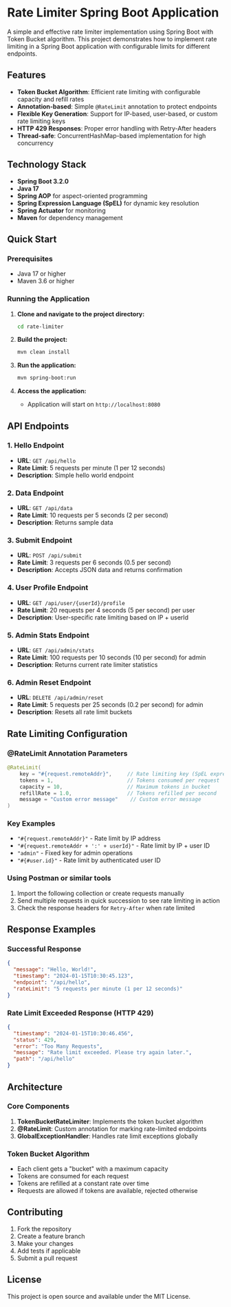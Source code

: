 # Rate Limiter Spring Boot Application

A simple and effective rate limiter implementation using Spring Boot with Token Bucket algorithm. This project demonstrates how to implement rate limiting in a Spring Boot application with configurable limits for different endpoints.

## Features

- **Token Bucket Algorithm**: Efficient rate limiting with configurable capacity and refill rates
- **Annotation-based**: Simple `@RateLimit` annotation to protect endpoints
- **Flexible Key Generation**: Support for IP-based, user-based, or custom rate limiting keys
- **HTTP 429 Responses**: Proper error handling with Retry-After headers
- **Thread-safe**: ConcurrentHashMap-based implementation for high concurrency

## Technology Stack

- **Spring Boot 3.2.0**
- **Java 17**
- **Spring AOP** for aspect-oriented programming
- **Spring Expression Language (SpEL)** for dynamic key resolution
- **Spring Actuator** for monitoring
- **Maven** for dependency management

## Quick Start

### Prerequisites

- Java 17 or higher
- Maven 3.6 or higher

### Running the Application

1. **Clone and navigate to the project directory:**
   ```bash
   cd rate-limiter
   ```

2. **Build the project:**
   ```bash
   mvn clean install
   ```

3. **Run the application:**
   ```bash
   mvn spring-boot:run
   ```

4. **Access the application:**
   - Application will start on `http://localhost:8080`

## API Endpoints

### 1. Hello Endpoint
- **URL**: `GET /api/hello`
- **Rate Limit**: 5 requests per minute (1 per 12 seconds)
- **Description**: Simple hello world endpoint

### 2. Data Endpoint
- **URL**: `GET /api/data`
- **Rate Limit**: 10 requests per 5 seconds (2 per second)
- **Description**: Returns sample data

### 3. Submit Endpoint
- **URL**: `POST /api/submit`
- **Rate Limit**: 3 requests per 6 seconds (0.5 per second)
- **Description**: Accepts JSON data and returns confirmation

### 4. User Profile Endpoint
- **URL**: `GET /api/user/{userId}/profile`
- **Rate Limit**: 20 requests per 4 seconds (5 per second) per user
- **Description**: User-specific rate limiting based on IP + userId

### 5. Admin Stats Endpoint
- **URL**: `GET /api/admin/stats`
- **Rate Limit**: 100 requests per 10 seconds (10 per second) for admin
- **Description**: Returns current rate limiter statistics

### 6. Admin Reset Endpoint
- **URL**: `DELETE /api/admin/reset`
- **Rate Limit**: 5 requests per 25 seconds (0.2 per second) for admin
- **Description**: Resets all rate limit buckets

## Rate Limiting Configuration

### @RateLimit Annotation Parameters

```java
@RateLimit(
    key = "#{request.remoteAddr}",     // Rate limiting key (SpEL expression)
    tokens = 1,                        // Tokens consumed per request
    capacity = 10,                     // Maximum tokens in bucket
    refillRate = 1.0,                  // Tokens refilled per second
    message = "Custom error message"    // Custom error message
)
```

### Key Examples

- `"#{request.remoteAddr}"` - Rate limit by IP address
- `"#{request.remoteAddr + ':' + userId}"` - Rate limit by IP + user ID
- `"admin"` - Fixed key for admin operations
- `"#{#user.id}"` - Rate limit by authenticated user ID

### Using Postman or similar tools

1. Import the following collection or create requests manually
2. Send multiple requests in quick succession to see rate limiting in action
3. Check the response headers for `Retry-After` when rate limited

## Response Examples

### Successful Response
```json
{
  "message": "Hello, World!",
  "timestamp": "2024-01-15T10:30:45.123",
  "endpoint": "/api/hello",
  "rateLimit": "5 requests per minute (1 per 12 seconds)"
}
```

### Rate Limit Exceeded Response (HTTP 429)
```json
{
  "timestamp": "2024-01-15T10:30:46.456",
  "status": 429,
  "error": "Too Many Requests",
  "message": "Rate limit exceeded. Please try again later.",
  "path": "/api/hello"
}
```

## Architecture

### Core Components

1. **TokenBucketRateLimiter**: Implements the token bucket algorithm
2. **@RateLimit**: Custom annotation for marking rate-limited endpoints
3. **GlobalExceptionHandler**: Handles rate limit exceptions globally

### Token Bucket Algorithm

- Each client gets a "bucket" with a maximum capacity
- Tokens are consumed for each request
- Tokens are refilled at a constant rate over time
- Requests are allowed if tokens are available, rejected otherwise

## Contributing

1. Fork the repository
2. Create a feature branch
3. Make your changes
4. Add tests if applicable
5. Submit a pull request

## License

This project is open source and available under the MIT License.
